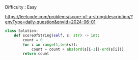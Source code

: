 Difficulty : Easy 


https://leetcode.com/problems/score-of-a-string/description/?envType=daily-question&envId=2024-06-01

```python
class Solution:
    def scoreOfString(self, s: str) -> int:
        count = 0
        for i in range(1,len(s)):
            count = count + abs(ord(s[i-1])-ord(s[i]))
        return count
```
